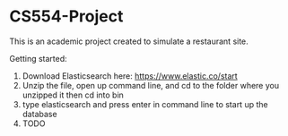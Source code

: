 # CS554-Project
This is an academic project created to simulate a restaurant site.

Getting started: 
1. Download Elasticsearch here: https://www.elastic.co/start
2. Unzip the file, open up command line, and cd to the folder where you unzipped it then cd into bin
3. type elasticsearch and press enter in command line to start up the database
4. TODO

